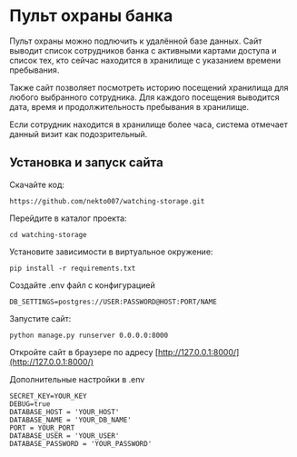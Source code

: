 # Пульт охраны банка
Пульт охраны можно подлючить к удалённой базе данных. Сайт выводит список сотрудников банка с активными картами доступа и список тех, кто сейчас находится в хранилище с указанием времени пребывания.

Также сайт позволяет посмотреть историю посещений хранилища для любого выбранного сотрудника. Для каждого посещения выводится дата, время и продолжительность пребывания в хранилище.

Если сотрудник находится в хранилище более часа, система отмечает данный визит как подозрительный.

## Установка и запуск сайта
Скачайте код:
```
https://github.com/nekto007/watching-storage.git
```
Перейдите в каталог проекта:
```
cd watching-storage
```
Установите зависимости в виртуальное окружение:
```
pip install -r requirements.txt
```
Создайте .env файл с конфигурацией
```
DB_SETTINGS=postgres://USER:PASSWORD@HOST:PORT/NAME
```
Запустите сайт:
```
python manage.py runserver 0.0.0.0:8000
```
Откройте сайт в браузере по адресу [http://127.0.0.1:8000/](http://127.0.0.1:8000/)

Дополнительные настройки в .env
```
SECRET_KEY=YOUR_KEY
DEBUG=true
DATABASE_HOST = 'YOUR_HOST'
DATABASE_NAME = 'YOUR_DB_NAME'
PORT = YOUR_PORT
DATABASE_USER = 'YOUR_USER'
DATABASE_PASSWORD = 'YOUR_PASSWORD'

```
